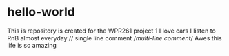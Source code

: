 # hello-world
This is repository is created for the WPR261 project 1 
I love cars 
I listen to RnB almost everyday
// single line comment
/*multi-line comment*/
Awes this life is so amazing
